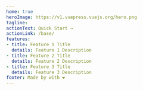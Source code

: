 ```yaml
---
home: true
heroImage: https://v1.vuepress.vuejs.org/hero.png
tagline: 
actionText: Quick Start →
actionLink: /base/
features:
- title: Feature 1 Title
  details: Feature 1 Description
- title: Feature 2 Title
  details: Feature 2 Description
- title: Feature 3 Title
  details: Feature 3 Description
footer: Made by with ❤️
---
```

